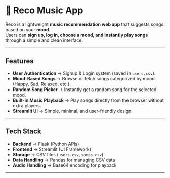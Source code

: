 # 🎼 Reco Music App

Reco is a lightweight **music recommendation web app** that suggests songs based on your **mood**.  
Users can **sign up, log in, choose a mood, and instantly play songs** through a simple and clean interface.  

---

##  Features
-  **User Authentication** → Signup & Login system (saved in `users.csv`).
-  **Mood-Based Songs** → Browse or fetch songs categorized by mood (Happy, Sad, Relaxed, etc.).
-  **Random Song Picker** → Instantly get a random song for the selected mood.
-  **Built-in Music Playback** → Play songs directly from the browser without extra players.
-  **Streamlit UI** → Simple, minimal, and user-friendly design.

---

## Tech Stack
- **Backend** → Flask (Python APIs)
- **Frontend** → Streamlit (UI Framework)
- **Storage** → CSV files (`users.csv`, `songs.csv`)
- **Data Handling** → Pandas for managing CSV data
- **Audio Handling** → Base64 encoding for playback

---